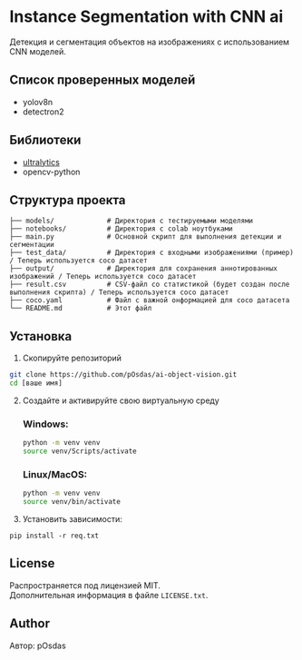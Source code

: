 # Instance Segmentation with CNN ai

Детекция и сегментация объектов на изображениях с использованием CNN моделей.

## Список проверенных моделей
- yolov8n
- detectron2

## Библиотеки

- [ultralytics](https://github.com/ultralytics/ultralytics)
- opencv-python

## Структура проекта

```
├── models/             # Директория с тестируемыми моделями  
├── notebooks/          # Директория с colab ноутбуками          
├── main.py             # Основной скрипт для выполнения детекции и сегментации
├── test_data/          # Директория с входными изображениями (пример) / Теперь используется coco датасет
├── output/             # Директория для сохранения аннотированных изображений / Теперь используется coco датасет
├── result.csv          # CSV-файл со статистикой (будет создан после выполнения скрипта) / Теперь используется coco датасет
├── coco.yaml           # Файл с важной онформацией для coco датасета
└── README.md           # Этот файл
```

## Установка
1. Скопируйте репозиторий
```sh
git clone https://github.com/pOsdas/ai-object-vision.git
cd [ваше имя]
```
2. Создайте и активируйте свою виртуальную среду 
    ### Windows:
    ```sh
    python -m venv venv
    source venv/Scripts/activate
    ```
    ### Linux/MacOS:
    ```sh
    python -m venv venv
    source venv/bin/activate
    ```
3. Установить зависимости:
```commandline
pip install -r req.txt
```

## License
Распространяется под лицензией MIT.\
Дополнительная информация в файле `LICENSE.txt`.

## Author
Автор: pOsdas

